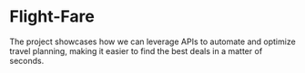 # Flight-Fare
The project showcases how we can leverage APIs to automate and optimize travel planning, making it easier to find the best deals in a matter of seconds.
